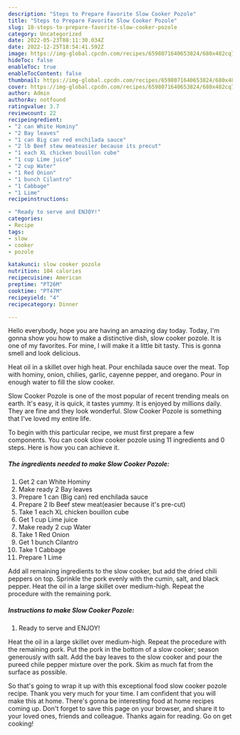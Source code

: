 ```yaml
---
description: "Steps to Prepare Favorite Slow Cooker Pozole"
title: "Steps to Prepare Favorite Slow Cooker Pozole"
slug: 18-steps-to-prepare-favorite-slow-cooker-pozole
category: Uncategorized
date: 2022-05-23T08:11:30.034Z
date: 2022-12-25T18:54:41.592Z
image: https://img-global.cpcdn.com/recipes/6598071640653824/680x482cq70/slow-cooker-pozole-recipe-main-photo.jpg
hideToc: false
enableToc: true
enableTocContent: false
thumbnail: https://img-global.cpcdn.com/recipes/6598071640653824/680x482cq70/slow-cooker-pozole-recipe-main-photo.jpg
cover: https://img-global.cpcdn.com/recipes/6598071640653824/680x482cq70/slow-cooker-pozole-recipe-main-photo.jpg
author: Admin
authorAv: notfound
ratingvalue: 3.7
reviewcount: 22
recipeingredient:
- "2 can White Hominy"
- "2 Bay leaves"
- "1 can Big can red enchilada sauce"
- "2 lb Beef stew meateasier because its precut"
- "1 each XL chicken bouillon cube"
- "1 cup Lime juice"
- "2 cup Water"
- "1 Red Onion"
- "1 bunch Cilantro"
- "1 Cabbage"
- "1 Lime"
recipeinstructions:

- "Ready to serve and ENJOY!"
categories:
- Recipe
tags:
- slow
- cooker
- pozole

katakunci: slow cooker pozole 
nutrition: 104 calories
recipecuisine: American
preptime: "PT26M"
cooktime: "PT47M"
recipeyield: "4"
recipecategory: Dinner

---
```



Hello everybody, hope you are having an amazing day today. Today, I'm gonna show you how to make a distinctive dish, slow cooker pozole. It is one of my favorites. For mine, I will make it a little bit tasty. This is gonna smell and look delicious.

Heat oil in a skillet over high heat. Pour enchilada sauce over the meat. Top with hominy, onion, chilies, garlic, cayenne pepper, and oregano. Pour in enough water to fill the slow cooker.

Slow Cooker Pozole is one of the most popular of recent trending meals on earth. It's easy, it is quick, it tastes yummy. It is enjoyed by millions daily. They are fine and they look wonderful. Slow Cooker Pozole is something that I've loved my entire life.


To begin with this particular recipe, we must first prepare a few components. You can cook slow cooker pozole using 11 ingredients and 0 steps. Here is how you can achieve it.

<!--inarticleads1-->

##### The ingredients needed to make Slow Cooker Pozole:

1. Get 2 can White Hominy
1. Make ready 2 Bay leaves
1. Prepare 1 can (Big can) red enchilada sauce
1. Prepare 2 lb Beef stew meat(easier because it&#39;s pre-cut)
1. Take 1 each XL chicken bouillon cube
1. Get 1 cup Lime juice
1. Make ready 2 cup Water
1. Take 1 Red Onion
1. Get 1 bunch Cilantro
1. Take 1 Cabbage
1. Prepare 1 Lime


Add all remaining ingredients to the slow cooker, but add the dried chili peppers on top. Sprinkle the pork evenly with the cumin, salt, and black pepper. Heat the oil in a large skillet over medium-high. Repeat the procedure with the remaining pork. 

<!--inarticleads2-->

##### Instructions to make Slow Cooker Pozole:


1. Ready to serve and ENJOY!

Heat the oil in a large skillet over medium-high. Repeat the procedure with the remaining pork. Put the pork in the bottom of a slow cooker; season generously with salt. Add the bay leaves to the slow cooker and pour the pureed chile pepper mixture over the pork. Skim as much fat from the surface as possible. 

So that's going to wrap it up with this exceptional food slow cooker pozole recipe. Thank you very much for your time. I am confident that you will make this at home. There's gonna be interesting food at home recipes coming up. Don't forget to save this page on your browser, and share it to your loved ones, friends and colleague. Thanks again for reading. Go on get cooking!
